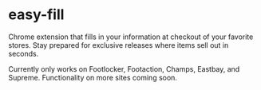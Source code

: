 # easy-fill
Chrome extension that fills in your information at checkout of your favorite stores.
Stay prepared for exclusive releases where items sell out in seconds.

Currently only works on Footlocker, Footaction, Champs, Eastbay, and Supreme. Functionality on more sites coming soon.
